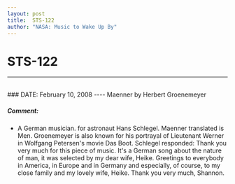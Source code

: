 ```yaml
---
layout: post
title:  STS-122
author: "NASA: Music to Wake Up By"
---
```


# STS-122
----
<br/>
### DATE: February 10, 2008
----
Maenner by Herbert Groenemeyer

##### Comment:
* A German musician. for astronaut  Hans Schlegel. Maenner translated is Men. Groenemeyer is also known for his portrayal of Lieutenant Werner in Wolfgang Petersen's movie Das Boot. Schlegel responded: Thank you very much for this piece of music. It's a German song about the nature of man, it was selected by my dear wife, Heike. Greetings to everybody in America, in Europe and in Germany and especially, of course, to my close family and my lovely wife, Heike. Thank you very much, Shannon.
